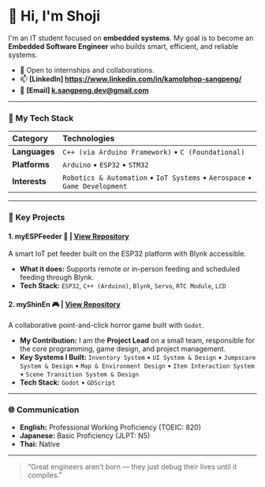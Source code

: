 # 👋 Hi, I'm Shoji

I'm an IT student focused on **embedded systems**. My goal is to become an **Embedded Software Engineer** who builds smart, efficient, and reliable systems.

* 💼 Open to internships and collaborations.
* 📫 **[LinkedIn] https://www.linkedin.com/in/kamolphop-sangpeng/**
* 🧠 **[Email] k.sangpeng.dev@gmail.com**

---

### 🧰 My Tech Stack

| Category | Technologies |
| :--- | :--- |
| **Languages** | `C++ (via Arduino Framework)` • `C (Foundational)` |
| **Platforms** | `Arduino` • `ESP32` • `STM32` |
| **Interests** | `Robotics & Automation` • `IoT Systems` • `Aerospace` • `Game Development` |

---

### 🚀 Key Projects

#### 1. myESPFeeder 🐾 | [View Repository](https://github.com/yourshoji/myESPFeeder)
A smart IoT pet feeder built on the ESP32 platform with Blynk accessible.

* **What it does:** Supports remote or in-person feeding and scheduled feeding through Blynk.
* **Tech Stack:** `ESP32`, `C++ (Arduino)`, `Blynk`, `Servo`, `RTC Module`, `LCD`

#### 2. myShinEn 🎮 | [View Repository](https://github.com/yourshoji/myShinEn)
A collaborative point-and-click horror game built with `Godot`.

* **My Contribution:** I am the **Project Lead** on a small team, responsible for the core programming, game design, and project management.
* **Key Systems I Built:** `Inventory System` • `UI System & Design` • `Jumpscare System & Design` • `Map & Environment Design` • `Item Interaction System` • `Scene Transition System & Design`
* **Tech Stack:** `Godot` • `GDScript`

---

### 🌐 Communication

* **English:** Professional Working Proficiency (TOEIC: 820)
* **Japanese:** Basic Proficiency (JLPT: N5)
* **Thai:** Native

---
> “Great engineers aren’t born — they just debug their lives until it compiles.”

